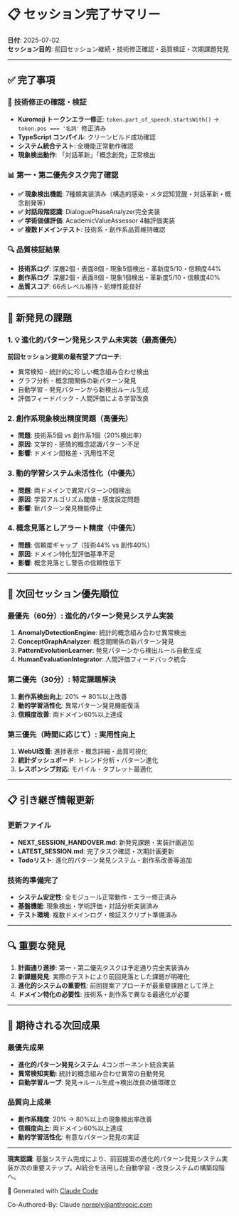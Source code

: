 # 📋 セッション完了サマリー

**日付**: 2025-07-02  
**セッション目的**: 前回セッション継続・技術修正確認・品質検証・次期課題発見  

---

## ✅ **完了事項**

### 🔧 **技術修正の確認・検証**
- **Kuromoji トークンエラー修正**: `token.part_of_speech.startsWith()` → `token.pos === '名詞'` 修正済み
- **TypeScript コンパイル**: クリーンビルド成功確認
- **システム統合テスト**: 全機能正常動作確認
- **現象検出動作**: 「対話革新」「概念創発」正常検出

### 📊 **第一・第二優先タスク完了確認**
- **✅ 現象検出機能**: 7種類実装済み（構造的感染・メタ認知覚醒・対話革新・概念創発等）
- **✅ 対話段階認識**: DialoguePhaseAnalyzer完全実装
- **✅ 学術価値評価**: AcademicValueAssessor 4軸評価実装
- **✅ 複数ドメインテスト**: 技術系・創作系品質維持確認

### 🔍 **品質検証結果**
- **技術系ログ**: 深層2個・表面8個・現象5個検出・革新度5/10・信頼度44%
- **創作系ログ**: 深層2個・表面8個・現象1個検出・革新度5/10・信頼度40%
- **品質スコア**: 66点レベル維持・処理性能良好

---

## 🚨 **新発見の課題**

### 1. **💡 進化的パターン発見システム未実装**（最高優先）
**前回セッション提案の最有望アプローチ**:
- 異常検知 - 統計的に珍しい概念組み合わせ検出
- グラフ分析 - 概念間関係の新パターン発見
- 自動学習 - 発見パターンから新検出ルール生成
- 評価フィードバック - 人間評価による学習改良

### 2. **創作系現象検出精度問題**（高優先）
- **問題**: 技術系5個 vs 創作系1個（20%検出率）
- **原因**: 文学的・感情的概念認識パターン不足
- **影響**: ドメイン間格差・汎用性不足

### 3. **動的学習システム未活性化**（中優先）
- **問題**: 両ドメインで異常パターン0個検出
- **原因**: 学習アルゴリズム閾値・感度設定問題
- **影響**: 新パターン発見機能停止

### 4. **概念見落としアラート精度**（中優先）
- **問題**: 信頼度ギャップ（技術44% vs 創作40%）
- **原因**: ドメイン特化型評価基準不足
- **影響**: 概念見落とし警告の信頼性低下

---

## 🎯 **次回セッション優先順位**

### **最優先（60分）**: 進化的パターン発見システム実装
1. **AnomalyDetectionEngine**: 統計的概念組み合わせ異常検出
2. **ConceptGraphAnalyzer**: 概念間関係の新パターン発見
3. **PatternEvolutionLearner**: 発見パターンから検出ルール自動生成
4. **HumanEvaluationIntegrator**: 人間評価フィードバック統合

### **第二優先（30分）**: 特定課題解決
1. **創作系検出向上**: 20% → 80%以上改善
2. **動的学習活性化**: 異常パターン発見機能復活
3. **信頼度改善**: 両ドメイン60%以上達成

### **第三優先（時間に応じて）**: 実用性向上
1. **WebUI改善**: 進捗表示・概念詳細・品質可視化
2. **統計ダッシュボード**: トレンド分析・パターン進化
3. **レスポンシブ対応**: モバイル・タブレット最適化

---

## 📋 **引き継ぎ情報更新**

### **更新ファイル**
- **NEXT_SESSION_HANDOVER.md**: 新発見課題・実装計画追加
- **LATEST_SESSION.md**: 完了タスク確認・次期計画更新
- **Todoリスト**: 進化的パターン発見システム・創作系改善等追加

### **技術的準備完了**
- **システム安定性**: 全モジュール正常動作・エラー修正済み
- **基盤機能**: 現象検出・学術評価・対話分析実装済み
- **テスト環境**: 複数ドメインログ・検証スクリプト準備済み

---

## 🔍 **重要な発見**

1. **計画通り進捗**: 第一・第二優先タスクは予定通り完全実装済み
2. **新課題発見**: 実際のテストにより前回見落とした課題が明確化
3. **進化的システムの重要性**: 前回提案アプローチが最重要課題として浮上
4. **ドメイン特化の必要性**: 技術系・創作系で異なる最適化が必要

---

## 🎯 **期待される次回成果**

### **最優先成果**
- **進化的パターン発見システム**: 4コンポーネント統合実装
- **異常検知実動**: 統計的概念組み合わせ異常の自動発見
- **自動学習ループ**: 発見→ルール生成→検出改良の循環確立

### **品質向上成果**
- **創作系精度**: 20% → 80%以上の現象検出率改善
- **信頼度向上**: 両ドメイン60%以上達成
- **動的学習活性化**: 有意なパターン発見の実証

---

**現実認識**: 基盤システム完成により、前回提案の進化的パターン発見システム実装が次の重要ステップ。AI統合を活用した自動学習・改良システムの構築段階へ。

🧠 Generated with [Claude Code](https://claude.ai/code)

Co-Authored-By: Claude <noreply@anthropic.com>